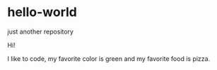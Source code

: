 # hello-world
just another repository

Hi!

I like to code, my favorite color is green and my favorite food is pizza.
